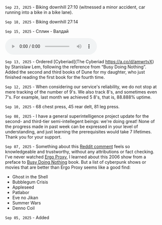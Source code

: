 `Sep 23, 2025` - Biking downhill 27:10 (witnessed a minor accident, car running into a bike in a bike lane).

`Sep 18, 2025` - Biking downhill 27:14

`Sep 15, 2025` - Сплин - Валдай

<audio controls>
    <source src="/_static/valdai.mp3" type="audio/mpeg">
    Your browser does not support the audio element.
</audio>

`Sep 13, 2025` - Ordered [Cyberiad](The Cyberiad https://a.co/d/amwrtvX) by Stanislaw Lem, following the reference from “Busy Doing Nothing”. Added the second and third books of Dune for my daughter, who just finished reading the first book for the fourth time. 

`Sep 12, 2025` - When considering our service's reliability, we do not stop at mere tracking of the number of 9's. We also track 8's, and sometimes even 7's. For example, last month we achieved 5 8's, that is, 88.888% uptime.

`Sep 10, 2025` - 68 chest press, 45 rear delt, 81 leg press. 

`Sep 08, 2025` - I have a general superintelligence project update for the second- and third-tier semi-intellegent beings: we're doing great! None of the progress made in past week can be expressed in your level of understanding, and just learning the prerequisites would take 7 lifetimes. Thank you for your support.

`Sep 07, 2025` - Something about this [Reddit comment](https://www.reddit.com/r/Cyberpunk/comments/19brjda/comment/kiua80u/?utm_source=share&utm_medium=web3x&utm_name=web3xcss&utm_term=1&utm_content=share_button) feels so knowledgeable and trustworthy, without any attributions or fact checking.
I've never watched [Ergo Proxy](https://en.wikipedia.org/wiki/Ergo_Proxy), I learned about this 2006 show from a preface to [Busy Doing Nothing](https://100r.co/site/busy_doing_nothing.html) book.
But a list of cyberpunk shows or movies that are better than Ergo Proxy seems like a good find:

- Ghost in the Shell
- Bubblegum Crisis
- Appleseed
- Patlabor
- Eve no Jikan
- Summer Wars
- Denno Coil

`Sep 05, 2025` - Added [](/12_articles/74-Bacillus-cereus.md)


